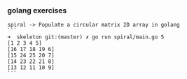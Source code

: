### golang exercises
	spiral -> Populate a circular matrix 2D array in golang
	```
	➜  skeleton git:(master) ✗ go run spiral/main.go 5
	[1 2 3 4 5]
	[16 17 18 19 6]
	[15 24 25 20 7]
	[14 23 22 21 8]
	[13 12 11 10 9]
	```
